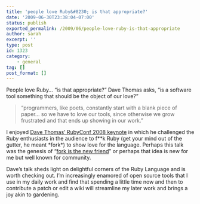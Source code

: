 ```yaml
---
title: 'people love Ruby&#8230; is that appropriate?'
date: '2009-06-30T23:38:04-07:00'
status: publish
exported_permalink: /2009/06/people-love-ruby-is-that-appropriate
author: sarah
excerpt: ''
type: post
id: 1323
category:
    - general
tag: []
post_format: []
---
```

People love Ruby… “is that appropriate?” Dave Thomas asks, “is a software tool something that should be the object of our love?”

> “programmers, like poets, constantly start with a blank piece of paper… so we have to love our tools, since otherwise we grow frustrated and that ends up showing in our work.”

I enjoyed <span class="caption">[Dave Thomas’ RubyConf 2008 keynote](http://rubyconf2008.confreaks.com/keynote.html) in which he challenged the Ruby enthusiasts in the audience to f\*\*k Ruby (get your mind out of the gutter, he meant \*fork\*) to show love for the language. Perhaps this talk was the genesis of “[fork is the new friend](https://www.ultrasaurus.com/sarahblog/2009/05/fork-is-the-new-friend/)” or perhaps that idea is new for me but well known for community.</span>

Dave’s talk sheds light on delightful corners of the Ruby Language and is worth checking out. I’m increasingly enamored of open source tools that I use in my daily work and find that spending a little time now and then to contribute a patch or edit a wiki will streamline my later work and brings a joy akin to gardening.